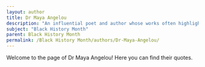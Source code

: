 ```yaml
---
layout: author
title: Dr Maya Angelou
description: "An influential poet and author whose works often highlight the African American experience and the importance of freedom, dignity, and justice."
subject: "Black History Month"
parent: Black History Month
permalink: /Black History Month/authors/Dr-Maya-Angelou/
---
```


Welcome to the page of Dr Maya Angelou! Here you can find their quotes.
